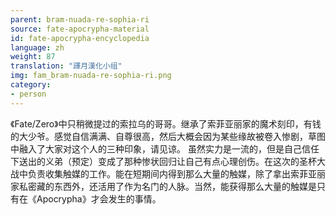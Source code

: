 ```yaml
---
parent: bram-nuada-re-sophia-ri
source: fate-apocrypha-material
id: fate-apocrypha-encyclopedia
language: zh
weight: 87
translation: "譯月漢化小组"
img: fam_bram-nuada-re-sophia-ri.png
category:
- person
---
```


《Fate/Zero》中只稍微提过的索拉乌的哥哥。继承了索菲亚丽家的魔术刻印，有钱的大少爷。感觉自信满满、自尊很高，然后大概会因为某些缘故被卷入惨剧，草图中融入了大家对这个人的三种印象，请见谅。
虽然实力是一流的，但是自己信任下送出的义弟（预定）变成了那种惨状回归让自己有点心理创伤。在这次的圣杯大战中负责收集触媒的工作。能在短期间内得到那么大量的触媒，除了拿出索菲亚丽家私密藏的东西外，还活用了作为名门的人脉。当然，能获得那么大量的触媒是只有在《Apocrypha》才会发生的事情。
